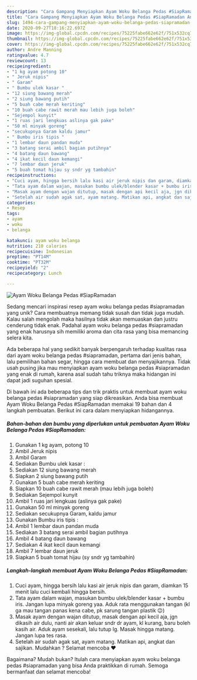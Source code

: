 ```yaml
---
description: "Cara Gampang Menyiapkan Ayam Woku Belanga Pedas #SiapRamadan Anti Gagal"
title: "Cara Gampang Menyiapkan Ayam Woku Belanga Pedas #SiapRamadan Anti Gagal"
slug: 1494-cara-gampang-menyiapkan-ayam-woku-belanga-pedas-siapramadan-anti-gagal
date: 2020-09-27T18:16:22.697Z
image: https://img-global.cpcdn.com/recipes/75225fabe662e62f/751x532cq70/ayam-woku-belanga-pedas-siapramadan-foto-resep-utama.jpg
thumbnail: https://img-global.cpcdn.com/recipes/75225fabe662e62f/751x532cq70/ayam-woku-belanga-pedas-siapramadan-foto-resep-utama.jpg
cover: https://img-global.cpcdn.com/recipes/75225fabe662e62f/751x532cq70/ayam-woku-belanga-pedas-siapramadan-foto-resep-utama.jpg
author: Andre Manning
ratingvalue: 4.7
reviewcount: 13
recipeingredient:
- "1 kg ayam potong 10"
- " Jeruk nipis"
- " Garam"
- " Bumbu ulek kasar "
- "12 siung bawang merah"
- "2 siung bawang putih"
- "5 buah cabe merah keriting"
- "10 buah cabe rawit merah mau lebih juga boleh"
- "Sejempol kunyit"
- "1 ruas jari lengkuas aslinya gak pake"
- "50 ml minyak goreng"
- "secukupnya Garam kaldu jamur"
- " Bumbu iris tipis "
- "1 lembar daun pandan muda"
- "3 batang serai ambil bagian putihnya"
- "4 batang daun bawang"
- "4 ikat kecil daun kemangi"
- "7 lembar daun jeruk"
- "5 buah tomat hijau sy sndr yg tambahin"
recipeinstructions:
- "Cuci ayam, hingga bersih lalu kasi air jeruk nipis dan garam, diamkan 15 menit lalu cuci kembali hingga bersih."
- "Tata ayam dalam wajan, masukan bumbu ulek/blender kasar + bumbu iris. Jangan lupa minyak goreng yaa. Aduk rata menggunakan tangan (kl ga mau tangan panas kena cabe, pk sarung tangan plastik 😉)"
- "Masak ayam dengan wajan ditutup, masak dengan api kecil aja, jgn dikasih air dulu, nanti air akan keluar sndr dr ayam, kl kurang, baru boleh kasih air. Aduk ayam sesekali, lalu tutup lg. Masak hingga matang. Jangan lupa tes rasa."
- "Setelah air sudah agak sat, ayam matang. Matikan api, angkat dan sajikan. Mudahkan ? Selamat mencoba ❤"
categories:
- Resep
tags:
- ayam
- woku
- belanga

katakunci: ayam woku belanga 
nutrition: 210 calories
recipecuisine: Indonesian
preptime: "PT14M"
cooktime: "PT32M"
recipeyield: "2"
recipecategory: Lunch

---
```



![Ayam Woku Belanga Pedas #SiapRamadan](https://img-global.cpcdn.com/recipes/75225fabe662e62f/751x532cq70/ayam-woku-belanga-pedas-siapramadan-foto-resep-utama.jpg)

Sedang mencari inspirasi resep ayam woku belanga pedas #siapramadan yang unik? Cara membuatnya memang tidak susah dan tidak juga mudah. Kalau salah mengolah maka hasilnya tidak akan memuaskan dan justru cenderung tidak enak. Padahal ayam woku belanga pedas #siapramadan yang enak harusnya sih memiliki aroma dan cita rasa yang bisa memancing selera kita.

Ada beberapa hal yang sedikit banyak berpengaruh terhadap kualitas rasa dari ayam woku belanga pedas #siapramadan, pertama dari jenis bahan, lalu pemilihan bahan segar, hingga cara membuat dan menyajikannya. Tidak usah pusing jika mau menyiapkan ayam woku belanga pedas #siapramadan yang enak di rumah, karena asal sudah tahu triknya maka hidangan ini dapat jadi suguhan spesial.




Di bawah ini ada beberapa tips dan trik praktis untuk membuat ayam woku belanga pedas #siapramadan yang siap dikreasikan. Anda bisa membuat Ayam Woku Belanga Pedas #SiapRamadan memakai 19 bahan dan 4 langkah pembuatan. Berikut ini cara dalam menyiapkan hidangannya.

<!--inarticleads1-->

##### Bahan-bahan dan bumbu yang diperlukan untuk pembuatan Ayam Woku Belanga Pedas #SiapRamadan:

1. Gunakan 1 kg ayam, potong 10
1. Ambil  Jeruk nipis
1. Ambil  Garam
1. Sediakan  Bumbu ulek kasar :
1. Sediakan 12 siung bawang merah
1. Siapkan 2 siung bawang putih
1. Gunakan 5 buah cabe merah keriting
1. Siapkan 10 buah cabe rawit merah (mau lebih juga boleh)
1. Sediakan Sejempol kunyit
1. Ambil 1 ruas jari lengkuas (aslinya gak pake)
1. Gunakan 50 ml minyak goreng
1. Sediakan secukupnya Garam, kaldu jamur
1. Gunakan  Bumbu iris tipis :
1. Ambil 1 lembar daun pandan muda
1. Sediakan 3 batang serai ambil bagian putihnya
1. Ambil 4 batang daun bawang
1. Sediakan 4 ikat kecil daun kemangi
1. Ambil 7 lembar daun jeruk
1. Siapkan 5 buah tomat hijau (sy sndr yg tambahin)




<!--inarticleads2-->

##### Langkah-langkah membuat Ayam Woku Belanga Pedas #SiapRamadan:

1. Cuci ayam, hingga bersih lalu kasi air jeruk nipis dan garam, diamkan 15 menit lalu cuci kembali hingga bersih.
1. Tata ayam dalam wajan, masukan bumbu ulek/blender kasar + bumbu iris. Jangan lupa minyak goreng yaa. Aduk rata menggunakan tangan (kl ga mau tangan panas kena cabe, pk sarung tangan plastik 😉)
1. Masak ayam dengan wajan ditutup, masak dengan api kecil aja, jgn dikasih air dulu, nanti air akan keluar sndr dr ayam, kl kurang, baru boleh kasih air. Aduk ayam sesekali, lalu tutup lg. Masak hingga matang. Jangan lupa tes rasa.
1. Setelah air sudah agak sat, ayam matang. Matikan api, angkat dan sajikan. Mudahkan ? Selamat mencoba ❤




Bagaimana? Mudah bukan? Itulah cara menyiapkan ayam woku belanga pedas #siapramadan yang bisa Anda praktikkan di rumah. Semoga bermanfaat dan selamat mencoba!
